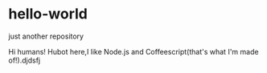 # hello-world
just another repository

Hi humans!
Hubot here,I like Node.js and Coffeescript(that's what I'm made of!).djdsfj


